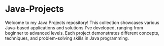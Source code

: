 # Java-Projects
Welcome to my Java Projects repository! This collection showcases various Java-based applications and solutions I've developed, ranging from beginner to advanced levels. Each project demonstrates different concepts, techniques, and problem-solving skills in Java programming.
